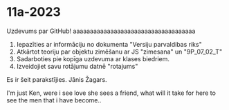 # 11a-2023
Uzdevums par GitHub!
aaaaaaaaaaaaaaaaaaaaaaaaaaaaaaaaaaaa

1. Iepazīties ar informāciju no dokumenta "Versiju parvaldibas riks"
2. Atkārtot teoriju par objektu zimēšanu ar JS "zimesana" un "9P_07_02_T"
3. Sadarboties pie kopīga uzdevuma ar klases biedriem.
4. Izveidojiet savu rotājumu datnē "rotajums"


Es ir šeit parakstījies.
Jānis Žagars.


I'm just Ken, were i see love she sees a friend, what will it take for here to see the men that i have become..
